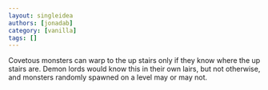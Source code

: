 ```yaml
---
layout: singleidea
authors: [jonadab]
category: [vanilla]
tags: []
---
```

Covetous monsters can warp to the up stairs only if they know where the up stairs are. Demon lords would know this in their own lairs, but not otherwise, and monsters randomly spawned on a level may or may not.
